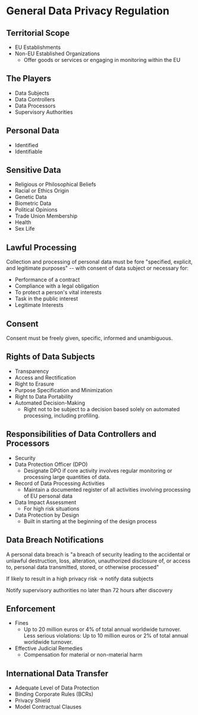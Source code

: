 # General Data Privacy Regulation

## Territorial Scope

- EU Establishments
- Non-EU Established Organizations
	- Offer goods or services or engaging in monitoring within the EU

## The Players

- Data Subjects
- Data Controllers
- Data Processors
- Supervisory Authorities

## Personal Data

- Identified
- Identifiable

## Sensitive Data

- Religious or Philosophical Beliefs
- Racial or Ethics Origin
- Genetic Data
- Biometric Data
- Political Opinions
- Trade Union Membership
- Health
- Sex Life

## Lawful Processing

Collection and processing of personal data must be fore "specified, explicit, and legitimate purposes" -- with consent of data subject or necessary for:
- Performance of a contract
- Compliance with a legal obligation
- To protect a person's vital interests
- Task in the public interest 
- Legitimate Interests

## Consent

Consent must be freely given, specific, informed and unambiguous.

## Rights of Data Subjects

- Transparency
- Access and Rectification
- Right to Erasure
- Purpose Specification and Minimization
- Right to Data Portability
- Automated Decision-Making
	- Right not to be subject to a decision based solely on automated processing, including profiling.

## Responsibilities of Data Controllers and Processors

- Security
- Data Protection Officer (DPO)
	- Designate DPO if core activity involves regular monitoring or processing large quantities of data.
- Record of Data Processing Activities
	- Maintain a documented register of all activities involving processing of EU personal data
- Data Impact Assessment
	- For high risk situations
- Data Protection by Design
	- Built in starting at the beginning of the design process

## Data Breach Notifications

A personal data breach is "a breach of security leading to the accidental or unlawful destruction, loss, alteration, unauthorized disclosure of, or access to, personal data transmitted, stored, or otherwise processed"

If likely to result in a high privacy risk -> notify data subjects

Notify supervisory authorities no later than 72 hours after discovery

## Enforcement

- Fines
	- Up to 20 million euros or 4% of total annual worldwide turnover. Less serious violations: Up to 10 million euros or 2% of total annual worldwide turnover.
- Effective Judicial Remedies
	- Compensation for material or non-material harm

## International Data Transfer

- Adequate Level of Data Protection
- Binding Corporate Rules (BCRs)
- Privacy Shield
- Model Contractual Clauses